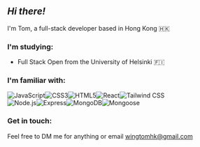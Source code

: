 ## *Hi there!*
I'm Tom, a full-stack developer based in Hong Kong 🇭🇰
### I'm studying:
- Full Stack Open from the University of Helsinki 🇫🇮
### I'm familiar with:
<img src="https://img.shields.io/badge/JavaScript-F7DF1E?style=for-the-badge&logo=javascript&logoColor=black" alt="JavaScript"><img src="https://img.shields.io/badge/CSS3-1572B6?style=for-the-badge&logo=css3&logoColor=white" alt="CSS3"><img src="https://img.shields.io/badge/HTML5-E34F26?style=for-the-badge&logo=html5&logoColor=white" alt="HTML5"><img src="https://img.shields.io/badge/React-61DAFB?style=for-the-badge&logo=react&logoColor=black" alt="React"><img src="https://img.shields.io/badge/Tailwind css-06B6D4?style=for-the-badge&logo=tailwindcss&logoColor=white" alt="Tailwind CSS">
<br>
<img src="https://img.shields.io/badge/Node.js-339933?style=for-the-badge&logo=nodedotjs&logoColor=white" alt="Node.js"><img src="https://img.shields.io/badge/Express-FFFFFF?style=for-the-badge&logo=express&logoColor=black" alt="Express"><img src="https://img.shields.io/badge/MongoDB-47A248?style=for-the-badge&logo=mongodb&logoColor=white" alt="MongoDB"><img src="https://img.shields.io/badge/Mongoose-880000?style=for-the-badge&logo=mongoose&logoColor=white" alt="Mongoose">

### Get in touch:

Feel free to DM me for anything or email wingtomhk@gmail.com
